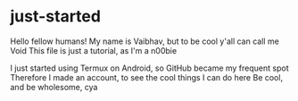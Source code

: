 # just-started
Hello fellow humans!
My name is Vaibhav, but to be cool y'all can call me Void
This file is just a tutorial, as I'm a n00bie

I just started using Termux on Android, so GitHub became my frequent spot
Therefore I made an account, to see the cool things I can do here
Be cool, and be wholesome, cya
